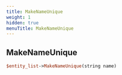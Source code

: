 ```yaml
---
title: MakeNameUnique
weight: 1
hidden: true
menuTitle: MakeNameUnique
---
```

## MakeNameUnique
```perl
$entity_list->MakeNameUnique(string name)
```